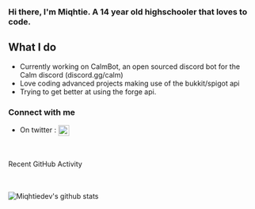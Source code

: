 ### Hi there, I'm Miqhtie. A 14 year old highschooler that loves to code.

## What I do
- Currently working on CalmBot, an open sourced discord bot for the Calm discord (discord.gg/calm) 
- Love coding advanced projects making use of the bukkit/spigot api
- Trying to get better at using the forge api.

### Connect with me
- On twitter : <img align="center" width="22px" herf="https://twitter.com/miqhtie" src="https://cdn.jsdelivr.net/npm/simple-icons@v3/icons/twitter.svg" />


<br />
<br />


  <summary>Recent GitHub Activity</summary>
  
<!--START_SECTION:activity-->

<!--END_SECTION:activity-->

<br />
<br />

![Miqhtiedev's github stats](https://github-readme-stats.vercel.app/api?username=miqhtiedev&show_icons=true&theme=cobalt)

